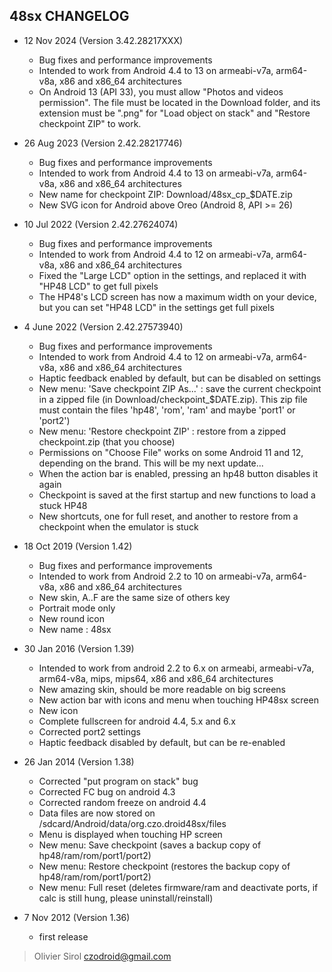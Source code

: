## 48sx CHANGELOG

* 12 Nov 2024 (Version 3.42.28217XXX)
  - Bug fixes and performance improvements
  - Intended to work from Android 4.4 to 13 on armeabi-v7a, arm64-v8a, x86 and x86_64 architectures
  - On Android 13 (API 33), you must allow "Photos and videos permission". The file must be located in the Download folder, and its extension must be ".png" for "Load object on stack" and "Restore checkpoint ZIP" to work.

* 26 Aug 2023 (Version 2.42.28217746)
  - Bug fixes and performance improvements
  - Intended to work from Android 4.4 to 13 on armeabi-v7a, arm64-v8a, x86 and x86_64 architectures
  - New name for checkpoint ZIP: Download/48sx_cp_$DATE.zip
  - New SVG icon for Android above Oreo (Android 8, API >= 26)

* 10 Jul 2022 (Version 2.42.27624074)
  - Bug fixes and performance improvements
  - Intended to work from Android 4.4 to 12 on armeabi-v7a, arm64-v8a, x86 and x86_64 architectures
  - Fixed the "Large LCD" option in the settings, and replaced it with "HP48 LCD" to get full pixels
  - The HP48's LCD screen has now a maximum width on your device, but you can set "HP48 LCD" in the settings get full pixels

* 4 June 2022 (Version 2.42.27573940)
  - Bug fixes and performance improvements
  - Intended to work from Android 4.4 to 12 on armeabi-v7a, arm64-v8a, x86 and x86_64 architectures
  - Haptic feedback enabled by default, but can be disabled on settings
  - New menu: 'Save checkpoint ZIP As...' : save the current checkpoint in a zipped file (in Download/checkpoint_$DATE.zip).
    This zip file must contain the files 'hp48', 'rom', 'ram' and maybe 'port1' or 'port2')
  - New menu: 'Restore checkpoint ZIP' : restore from a zipped checkpoint.zip (that you choose)
  - Permissions on "Choose File" works on some Android 11 and 12, depending on the brand. This will be my next update...
  - When the action bar is enabled, pressing an hp48 button disables it again
  - Checkpoint is saved at the first startup and new functions to load a stuck HP48
  - New shortcuts, one for full reset, and another to restore from a checkpoint when the emulator is stuck

* 18 Oct 2019 (Version 1.42)
  - Bug fixes and performance improvements
  - Intended to work from Android 2.2 to 10 on armeabi-v7a, arm64-v8a, x86 and x86_64 architectures
  - New skin, A..F are the same size of others key
  - Portrait mode only
  - New round icon
  - New name : 48sx

* 30 Jan 2016 (Version 1.39)
  - Intended to work from android 2.2 to 6.x on armeabi, armeabi-v7a, arm64-v8a, mips, mips64, x86 and x86_64 architectures
  - New amazing skin, should be more readable on big screens
  - New action bar with icons and menu when touching HP48sx screen
  - New icon
  - Complete fullscreen for android 4.4, 5.x and 6.x
  - Corrected port2 settings
  - Haptic feedback disabled by default, but can be re-enabled

* 26 Jan 2014  (Version 1.38)
  - Corrected "put program on stack" bug
  - Corrected FC bug on android 4.3
  - Corrected random freeze on android 4.4
  - Data files are now stored on /sdcard/Android/data/org.czo.droid48sx/files
  - Menu is displayed when touching HP screen
  - New menu: Save checkpoint (saves a backup copy of hp48/ram/rom/port1/port2)
  - New menu: Restore checkpoint (restores the backup copy of hp48/ram/rom/port1/port2)
  - New menu: Full reset (deletes firmware/ram and deactivate ports, if calc is still hung, please uninstall/reinstall)

* 7 Nov 2012 (Version 1.36)
  - first release

> Olivier Sirol <czodroid@gmail.com>
